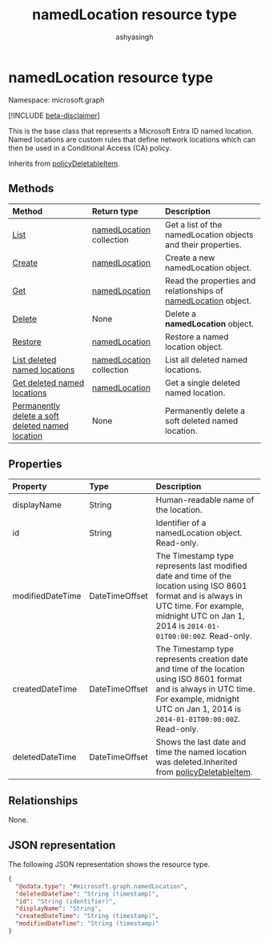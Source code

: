 ﻿---
title: "namedLocation resource type"
description: "This is the base class that represents a Microsoft Entra ID named location. Named locations are custom rules that define network locations which can then be used in a Conditional Access policy."
author: "ashyasingh"
ms.date: 08/11/2025
ms.localizationpriority: medium
ms.subservice: "entra-sign-in"
doc_type: resourcePageType
---

# namedLocation resource type

Namespace: microsoft.graph

[!INCLUDE [beta-disclaimer](../../includes/beta-disclaimer.md)]

This is the base class that represents a Microsoft Entra ID named location. Named locations are custom rules that define network locations which can then be used in a Conditional Access (CA) policy.


Inherits from [policyDeletableItem](../resources/policydeletableitem.md).


## Methods
|Method|Return type|Description|
|:---|:---|:---|
|[List](../api/conditionalaccessroot-list-namedlocations.md)|[namedLocation](../resources/namedlocation.md) collection|Get a list of the namedLocation objects and their properties.|
|[Create](../api/conditionalaccessroot-post-namedlocations.md)|[namedLocation](../resources/namedlocation.md)|Create a new namedLocation object.|
|[Get](../api/namedlocation-get.md)|[namedLocation](../resources/namedlocation.md)|Read the properties and relationships of [namedLocation](../resources/namedlocation.md) object.|
|[Delete](../api/namedlocation-delete.md) | None | Delete a **namedLocation** object.|
|[Restore](../api/namedlocation-restore.md)|[namedLocation](../resources/namedlocation.md)|Restore a named location object. |
| [List deleted named locations](../api/policydeletableitem-list.md) | [namedLocation](../resources/namedlocation.md) collection | List all deleted named locations. |
| [Get deleted named locations](../api/policydeletableitem-get.md) | [namedLocation](../resources/namedlocation.md)| Get a single deleted named location. |
| [Permanently delete a soft deleted named location](../api/policydeletableitem-delete.md) | None | Permanently delete a soft deleted named location. |

## Properties
|Property|Type|Description|
|:---|:---|:---|
|displayName|String|Human-readable name of the location.|
|id|String|Identifier of a namedLocation object. Read-only.|
|modifiedDateTime|DateTimeOffset|The Timestamp type represents last modified date and time of the location using ISO 8601 format and is always in UTC time. For example, midnight UTC on Jan 1, 2014 is `2014-01-01T00:00:00Z`. Read-only.|
|createdDateTime|DateTimeOffset|The Timestamp type represents creation date and time of the location using ISO 8601 format and is always in UTC time. For example, midnight UTC on Jan 1, 2014 is `2014-01-01T00:00:00Z`. Read-only.|
|deletedDateTime|DateTimeOffset|Shows the last date and time the named location was deleted.Inherited from [policyDeletableItem](../resources/policydeletableitem.md).|

## Relationships
None.

## JSON representation
The following JSON representation shows the resource type.
<!-- {
  "blockType": "resource",
  "keyProperty": "id",
  "@odata.type": "microsoft.graph.namedLocation",
  "baseType": "microsoft.graph.policyDeletableItem",
  "openType": false
}
-->
``` json
{
  "@odata.type": "#microsoft.graph.namedLocation",
  "deletedDateTime": "String (timestamp)",
  "id": "String (identifier)",
  "displayName": "String",
  "createdDateTime": "String (timestamp)",
  "modifiedDateTime": "String (timestamp)"
}
```


